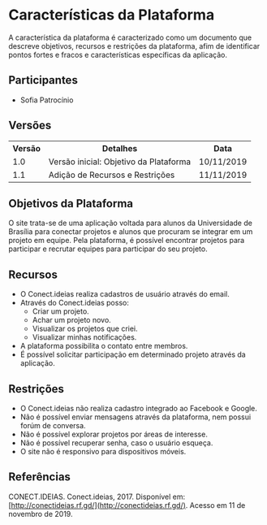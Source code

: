 # Características da Plataforma

A característica da plataforma é caracterizado como um documento que descreve objetivos, recursos e restrições da plataforma, afim de identificar pontos fortes e fracos e características específicas da aplicação.

## Participantes
- Sofia Patrocínio

## Versões

<table class="versions">
	<tr>
		<th class="version_header">Versão</th>
		<th>Detalhes</th>
		<th>Data</th>
	</tr>
	<tr>
		<td>1.0</td>
		<td>Versão inicial: Objetivo da Plataforma</td>
		<td>10/11/2019</td>
	</tr>
	<tr>
		<td>1.1</td>
		<td>Adição de Recursos e Restrições</td>
		<td>11/11/2019</td>
	</tr>
	
</table>

## Objetivos da Plataforma

O site trata-se de uma aplicação voltada para alunos da Universidade de Brasília para conectar projetos e alunos que procuram se integrar em um projeto em equipe. Pela plataforma, é possível encontrar projetos para participar e recrutar equipes para participar do seu projeto.

## Recursos

- O Conect.ideias realiza cadastros de usuário através do email.
- Através do Conect.ideias posso:
 	- Criar um projeto.
	- Achar um projeto novo.
	- Visualizar os projetos que criei.
	- Visualizar minhas notificações.
- A plataforma possibilita o contato entre membros.
- É possível solicitar participação em determinado projeto através da aplicação.

## Restrições

- O Conect.ideias não realiza cadastro integrado ao Facebook e Google.
- Não é possível enviar mensagens através da plataforma, nem possui forúm de conversa.
- Não é possível explorar projetos por áreas de interesse. 
- Não é possível recuperar senha, caso o usuário esqueça.
- O site não é responsivo para dispositivos móveis.

## Referências

CONECT.IDEIAS. Conect.ideias, 2017. Disponível em: [http://conectideias.rf.gd/](http://conectideias.rf.gd/). Acesso em 11 de novembro de 2019.